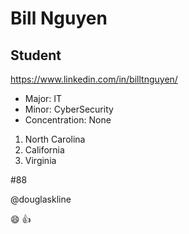 Bill Nguyen
===

## Student

https://www.linkedin.com/in/billtnguyen/

* Major: IT
* Minor: CyberSecurity
* Concentration: None

1. North Carolina
2. California
3. Virginia

#88

@douglaskline

:smile: :+1:

